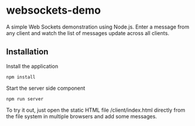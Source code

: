 # websockets-demo

A simple Web Sockets demonstration using Node.js. Enter a message from any client and watch the list of messages update across all clients.

## Installation

Install the application
```
npm install
```

Start the server side component
```
npm run server
```

To try it out, just open the static HTML file /client/index.html directly from the file system in multiple browsers and add some messages.
